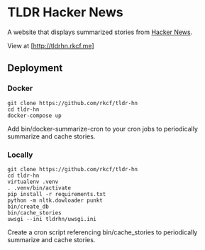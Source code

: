 # TLDR Hacker News

A website that displays summarized stories from [Hacker News](https://news.ycombinator.com/).

View at [http://tldrhn.rkcf.me]

## Deployment

### Docker

```
git clone https://github.com/rkcf/tldr-hn
cd tldr-hn
docker-compose up
```

Add bin/docker-summarize-cron to your cron jobs to periodically summarize and cache stories.

### Locally

```
git clone https://github.com/rkcf/tldr-hn
cd tldr-hn
virtualenv .venv
. .venv/bin/activate
pip install -r requirements.txt
python -m nltk.dowloader punkt
bin/create_db
bin/cache_stories
uwsgi --ini tldrhn/uwsgi.ini
```

Create a cron script referencing bin/cache_stories to periodically summarize and cache stories.
